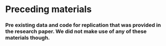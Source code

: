# Preceding materials 
### Pre existing data and code for replication that was provided in the research paper. We did not make use of any of these materials though.

